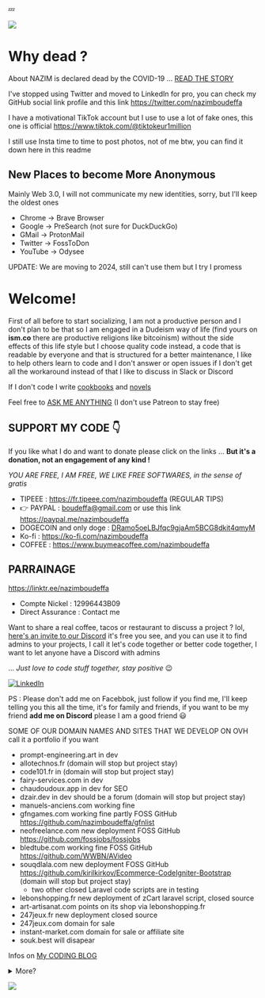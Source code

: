 💤

<a href="https://nazimboudeffa.livejournal.com/tag/github">
  <img align="center" src="https://github-readme-stats.vercel.app/api/top-langs/?username=nazimboudeffa&title_color=ffffff&text_color=c9cacc&icon_color=2bbc8a&bg_color=1d1f21" />
</a>

# Why dead ?

About NAZIM is declared dead by the COVID-19 ... [READ THE STORY](https://nazimboudeffa.livejournal.com/tag/covid)

I've stopped using Twitter and moved to LinkedIn for pro, you can check my GitHub social link profile and this link https://twitter.com/nazimboudeffa

I have a motivational TikTok account but I use to use a lot of fake ones, this one is official https://www.tiktok.com/@tiktokeur1million

I still use Insta time to time to post photos, not of me btw, you can find it down here in this readme

## New Places to become More Anonymous

Mainly Web 3.0, I will not communicate my new identities, sorry, but I'll keep the oldest ones

- Chrome -> Brave Browser
- Google -> PreSearch (not sure for DuckDuckGo)
- GMail -> ProtonMail
- Twitter -> FossToDon
- YouTube -> Odysee

UPDATE: We are moving to 2024, still can't use them but I try I promess

# Welcome!

<p> First of all before to start socializing, I am not a productive person and  I don't plan to be that so I am engaged in a Dudeism way of life (find yours on <b>ism.co</b> there are productive religions like bitcoinism) without the side effects of this life style but I choose quality code instead, a code that is readable by everyone and that is structured for a better maintenance, I like to help others learn to code and I don't answer or open issues if I don't get all the workaround instead of that I like to discuss in Slack or Discord </p>

If I don't code I write [cookbooks](https://github.com/nazimboudeffa?tab=repositories&q=cookbook) and [novels](https://github.com/nazimboudeffa?tab=repositories&q=novel)

Feel free to <a href="http://nazimboudeffa.github.io">ASK ME ANYTHING</a> (I don't use Patreon to stay free)

## SUPPORT MY CODE 👇

If you like what I do and want to donate please click on the links ... **But it's a donation, not an engagement of any kind !** 

*YOU ARE FREE, I AM FREE, WE LIKE FREE SOFTWARES, in the sense of gratis*

* TIPEEE : https://fr.tipeee.com/nazimboudeffa (REGULAR TIPS)
* 👉 PAYPAL : boudeffa@gmail.com or use this link https://paypal.me/nazimboudeffa
* DOGECOIN and only doge : [DRamo5oeLBJfqc9gjaAm5BCG8dkit4qmyM](https://dogechain.info/address/DRamo5oeLBJfqc9gjaAm5BCG8dkit4qmyM)
* Ko-fi : https://ko-fi.com/nazimboudeffa
* COFFEE : https://www.buymeacoffee.com/nazimboudeffa

## PARRAINAGE

https://linktr.ee/nazimboudeffa

- Compte Nickel : 12996443B09
- Direct Assurance : Contact me

Want to share a real coffee, tacos or restaurant to discuss a project ? lol, [here's an invite to our Discord](https://discord.gg/EpZTKMb) it's free you see, and you can use it to find admins to your projects, I call it let's code together or better code together, I want to let anyone have a Discord with admins

... *Just love to code stuff together, stay positive* 😉

<a href="https://www.linkedin.com/in/boudeffa/" target="_blank"><img src="https://img.shields.io/badge/linkedin-%230077B5.svg?&style=for-the-badge&logo=linkedin&logoColor=white" alt="LinkedIn" /></a>
  
PS : Please don't add me on Facebbok, just follow if you find me, I'll keep telling you this all the time, it's for family and friends, if you want to be my friend **add me on Discord** please I am a good friend 😃

SOME OF OUR DOMAIN NAMES AND SITES THAT WE DEVELOP ON OVH call it a portfolio if you want

- prompt-engineering.art in dev
- allotechnos.fr (domain will stop but project stay)
- code101.fr in (domain will stop but project stay)
- fairy-services.com in dev
- chaudoudoux.app in dev for SEO
- dzair.dev in dev should be a forum (domain will stop but project stay)
- manuels-anciens.com working fine
- gfngames.com working fine partly FOSS GitHub https://github.com/nazimboudeffa/gfnlist
- neofreelance.com new deployment FOSS GitHub https://github.com/fossjobs/fossjobs
- bledtube.com working fine FOSS GitHub https://github.com/WWBN/AVideo
- souqdlala.com new deployment FOSS GitHub https://github.com/kirilkirkov/Ecommerce-CodeIgniter-Bootstrap (domain will stop but project stay)
  - two other closed Laravel code scripts are in testing
- lebonshopping.fr new deployment of zCart laravel script, closed source
- art-artisanat.com points on its shop via lebonshopping.fr
- 247jeux.fr new deployment closed source
- 247jeux.com domain for sale
- instant-market.com domain for sale or affiliate site
- souk.best will disapear
 
Infos on [My CODING BLOG](https://nazimboudeffa.netlify.app)

<details><summary>More?</summary>

You can watch how [I manage my projects on NOTION](https://spark-plaster-13a.notion.site/Gestion-de-Projets-5d1de3ce9fed455eb656c04cf1728cd0)👈

# BOOKS

<p> I try to write some books, I will probably not finish them as usual so I use a writer pseudonyme because I don't want my name to be on a stolen PDF on the Internet</p>
<p> So please respect that and know that the books are Creative Common on my GitHub account</p>

* https://leanpub.com/javascript-rallonge ... [link](https://github.com/nazimboudeffa/javascript-rallonge), [ePub](https://github.com/nazimboudeffa/javascript-rallonge-epub)
* https://leanpub.com/phaser-cookbook ... [link](https://github.com/nazimboudeffa/phaser-cookbook), [examples](https://github.com/nazimboudeffa/phaser-cookbook-examples)
* https://leanpub.com/reactcookbook (there is one with the - and it's not me) [link](https://github.com/nazimboudeffa/reactcookbook)
* https://leanpub.com/guideducodeurphaser-streetfighter (f the slug) [link](https://github.com/nazimboudeffa/phaser-cookbook/tree/master/guides)
  
# COURSES

  <p>I try to make some courses in french on <a href="udemy.png">Udemy</a></p>
  <p>I've started some of them on my YT channel</p>
  
  - HTML et CSS pour les débutants et les experts ... there are so many books ... [book link](https://github.com/nazimboudeffa/html-css-book)
  - Apprendre à coder en Javascript
  - Au menu de Phaser
  - Petit tour de React
  
# RESEARCH
  <p>I like cybersecurity and I do it with other accounts here it's only for dev stuff just follow this link https://github.com/nazimboudeffa/heptane</p>

# MAKE A BUSINESS WITH ME ?
  <p>I sell <a href="https://github.com/nazimboudeffa/nazimboudeffa/blob/main/gumroad.png">Some Unfinished Stuff</a> available for free on my GitHub, just made to encourage me keeping to code</p> 
  <p>... not sure if I will move the books to GumRoad</p>
  <p>I dislike any kind of engagement other then a good deal and that's all</p>
  <p>Otherwise engage in discussions on the forum :</p>
  <ul>
    <li>https://github.community</li>
    <li>https://community.ovh.com</li>
  </ul>
  
  
  
# WISHLISTS

I share an insta of what I do with your donations, if you see CBD it's only for medical use

<a href="https://www.instagram.com/nazimboudeffa/"><img src="https://img.shields.io/badge/instagram-%23E4405F.svg?&style=for-the-badge&logo=instagram&logoColor=white"></a>
  
* https://www.ebay.com/myb/WatchList?custom_list_id=383185866017
* https://www.instant-gaming.com/fr/user/nazimboudeffa
  
# MISC & ART

You can find also some [unfinished novels projects](https://github.com/nazimboudeffa/novels), and [more novels projects](https://github.com/nazimboudeffa/novels-ywriter) by Jacques Aïssa or some [unfinished scripts](https://app.studiobinder.com/shared/609f189dd843a3b0f36488ae) and [shots](https://app.studiobinder.com/shared/61649aaa9130908f9243de8f) by antoher author name

- Read more about My film Criticism https://www.senscritique.com/BledTube/critiques
- Watch some art on deviant art https://www.deviantart.com/boudeffa
- listen to some Interesting sounds https://soundcloud.com/thefailtheory
- NFT with generative art https://opensea.io/nazimboudeffa
   
👉 I use [dogecoin](https://github.com/nazimboudeffa/nazimboudeffa.github.io/blob/master/index.md#-i-use-dogecoin) and love good music

![Spotify recently played](https://spotify-recently-played-readme.vercel.app/api?user=thefailtheory)
  
</details>

![](https://komarev.com/ghpvc/?username=nazimboudeffa&color=blue)
